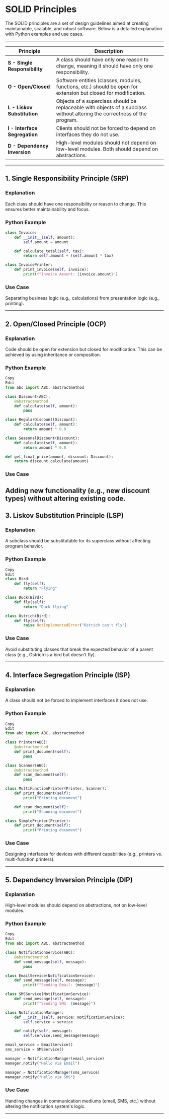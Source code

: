 # SOLID Principles

The SOLID principles are a set of design guidelines aimed at creating maintainable, scalable, and robust software. Below is a detailed explanation with Python examples and use cases.

---

| Principle                        | Description                                                                                  |
|----------------------------------|----------------------------------------------------------------------------------------------|
| **S - Single Responsibility**    | A class should have only one reason to change, meaning it should have only one responsibility.|
| **O - Open/Closed**              | Software entities (classes, modules, functions, etc.) should be open for extension but closed for modification. |
| **L - Liskov Substitution**      | Objects of a superclass should be replaceable with objects of a subclass without altering the correctness of the program. |
| **I - Interface Segregation**    | Clients should not be forced to depend on interfaces they do not use.                       |
| **D - Dependency Inversion**     | High-level modules should not depend on low-level modules. Both should depend on abstractions. |

---

## 1. Single Responsibility Principle (SRP)

### Explanation
Each class should have one responsibility or reason to change. This ensures better maintainability and focus.

### Python Example
```python
class Invoice:
    def __init__(self, amount):
        self.amount = amount

    def calculate_total(self, tax):
        return self.amount + (self.amount * tax)

class InvoicePrinter:
    def print_invoice(self, invoice):
        print(f"Invoice Amount: {invoice.amount}")
```

### Use Case
Separating business logic (e.g., calculations) from presentation logic (e.g., printing).

---
## 2. Open/Closed Principle (OCP)
### Explanation
Code should be open for extension but closed for modification. This can be achieved by using inheritance or composition.

### Python Example
```python
Copy
Edit
from abc import ABC, abstractmethod

class Discount(ABC):
    @abstractmethod
    def calculate(self, amount):
        pass

class RegularDiscount(Discount):
    def calculate(self, amount):
        return amount * 0.9

class SeasonalDiscount(Discount):
    def calculate(self, amount):
        return amount * 0.8

def get_final_price(amount, discount: Discount):
    return discount.calculate(amount)
```
### Use Case
Adding new functionality (e.g., new discount types) without altering existing code.
---
## 3. Liskov Substitution Principle (LSP)
### Explanation
A subclass should be substitutable for its superclass without affecting program behavior.

### Python Example
```python
Copy
Edit
class Bird:
    def fly(self):
        return "Flying"

class Duck(Bird):
    def fly(self):
        return "Duck flying"

class Ostrich(Bird):
    def fly(self):
        raise NotImplementedError("Ostrich can't fly")
```
### Use Case
Avoid substituting classes that break the expected behavior of a parent class (e.g., Ostrich is a bird but doesn't fly).

---
## 4. Interface Segregation Principle (ISP)
### Explanation
A class should not be forced to implement interfaces it does not use.

### Python Example
```python
Copy
Edit
from abc import ABC, abstractmethod

class Printer(ABC):
    @abstractmethod
    def print_document(self):
        pass

class Scanner(ABC):
    @abstractmethod
    def scan_document(self):
        pass

class MultiFunctionPrinter(Printer, Scanner):
    def print_document(self):
        print("Printing document")

    def scan_document(self):
        print("Scanning document")

class SimplePrinter(Printer):
    def print_document(self):
        print("Printing document")
```
### Use Case
Designing interfaces for devices with different capabilities (e.g., printers vs. multi-function printers).

---
## 5. Dependency Inversion Principle (DIP)
### Explanation
High-level modules should depend on abstractions, not on low-level modules.

### Python Example
```python
Copy
Edit
from abc import ABC, abstractmethod

class NotificationService(ABC):
    @abstractmethod
    def send_message(self, message):
        pass

class EmailService(NotificationService):
    def send_message(self, message):
        print(f"Sending Email: {message}")

class SMSService(NotificationService):
    def send_message(self, message):
        print(f"Sending SMS: {message}")

class NotificationManager:
    def __init__(self, service: NotificationService):
        self.service = service

    def notify(self, message):
        self.service.send_message(message)

email_service = EmailService()
sms_service = SMSService()

manager = NotificationManager(email_service)
manager.notify("Hello via Email")

manager = NotificationManager(sms_service)
manager.notify("Hello via SMS")
```
### Use Case

Handling changes in communication mediums (email, SMS, etc.) without altering the notification system's logic.

---
